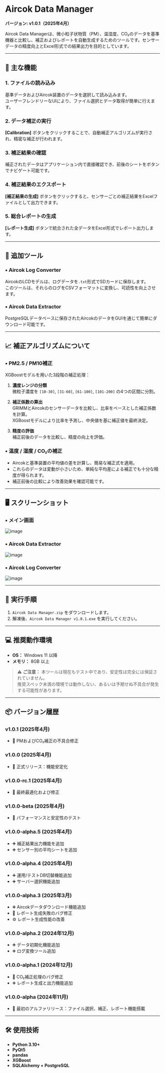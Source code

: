 # Aircok Data Manager  
**バージョン: v1.0.1（2025年4月）**

Aircok Data Managerは、微小粒子状物質（PM）、温湿度、CO₂のデータを基準機器と比較し、補正およびレポートを自動生成するためのツールです。センサーデータの精度向上とExcel形式での結果出力を目的としています。

---

## 🧩 主な機能

### 1. ファイルの読み込み
基準データおよびAircok装置のデータを選択して読み込みます。  
ユーザーフレンドリーなUIにより、ファイル選択とデータ取得が簡単に行えます。

### 2. データ補正の実行
**[Calibration]** ボタンをクリックすることで、自動補正アルゴリズムが実行され、精密な補正が行われます。

### 3. 補正結果の確認
補正されたデータはアプリケーション内で直接確認でき、前後のシートをボタンでナビゲート可能です。

### 4. 補正結果のエクスポート
**[補正結果の生成]** ボタンをクリックすると、センサーごとの補正結果をExcelファイルとして出力できます。

### 5. 総合レポートの生成
**[レポート生成]** ボタンで統合された全データをExcel形式でレポート出力します。

---

## 🔧 追加ツール

### ▪ Aircok Log Converter
AircokのLCDモデルは、ログデータを`.txt`形式でSDカードに保存します。  
このツールは、それらのログをCSVフォーマットに変換し、可読性を向上させます。

### ▪ Aircok Data Extractor
PostgreSQLデータベースに保存されたAircokのデータをGUIを通じて簡単にダウンロード可能です。

---

## 📈 補正アルゴリズムについて

### ▪ PM2.5 / PM10補正
XGBoostモデルを用いた3段階の補正処理：

1. **濃度レンジの分類**  
   微粒子濃度を `[10-30]`, `[31-60]`, `[61-100]`, `[101-200]` の4つの区間に分割。

2. **補正係数の算出**  
   GRIMMとAircokのセンサーデータを比較し、比率をベースとした補正係数を計算。  
   XGBoostモデルにより比率を予測し、中央値を基に補正値を最終決定。

3. **精度の評価**  
   補正前後のデータを比較し、精度の向上を評価。

### ▪ 温度 / 湿度 / CO₂の補正
- Aircokと基準装置の平均値の差を計算し、簡易な補正式を適用。
- これらのデータは変動が小さいため、単純な平均差による補正でも十分な精度が得られます。
- 補正前後の比較により改善効果を確認可能です。

---

## 🖥️ スクリーンショット

### ▪ メイン画面  
![image](https://github.com/user-attachments/assets/5a5bf2dd-024c-4784-8bc7-1405696ee52d)

### ▪ Aircok Data Extractor  
![image](https://github.com/user-attachments/assets/675aaa13-0c09-40d0-9d79-c679a3e02e67)

### ▪ Aircok Log Converter  
![image](https://github.com/user-attachments/assets/8fc250bf-309c-42f2-a916-169620c75000)

---

## 🚀 実行手順

1. `Aircok Data Manager.zip` をダウンロードします。  
2. 解凍後、`Aircok Data Manager v1.0.1.exe` を実行してください。

---

## 💻 推奨動作環境

- **OS：** Windows 11 以降  
- **メモリ：** 8GB 以上

> ⚠️ **ご注意：** 本ツールは現在もテスト中であり、安定性は完全には保証されていません。  
> 推奨スペック未満の環境では動作しない、あるいは予期せぬ不具合が発生する可能性があります。

---

## 📦 バージョン履歴

### v1.0.1 (2025年4月)
- 🐞 PMおよびCO₂補正の不具合修正

### v1.0.0 (2025年4月)
- 🎉 正式リリース：機能安定化

### v1.0.0-rc.1 (2025年4月)
- 🔧 最終最適化および修正

### v1.0.0-beta (2025年4月)
- 🧪 パフォーマンスと安定性のテスト

### v1.0.0-alpha.5 (2025年4月)
- ➕ 補正結果出力機能を追加  
- ➕ センサー別の平均シートを追加

### v1.0.0-alpha.4 (2025年4月)
- ➕ 運用/テストDB切替機能追加  
- ➕ サーバー選択機能追加

### v1.0.0-alpha.3 (2025年3月)
- ➕ Aircokデータダウンロード機能追加  
- 🐞 レポート生成失敗のバグ修正  
- ⚙ レポート生成性能の改善

### v1.0.0-alpha.2 (2024年12月)
- ➕ データ初期化機能追加  
- ➕ ログ変換ツール追加

### v1.0.0-alpha.1 (2024年12月)
- 🐞 CO₂補正処理のバグ修正  
- ➕ レポート生成と出力機能追加

### v1.0.0-alpha (2024年11月)
- 🚀 最初のアルファリリース：ファイル選択、補正、レポート機能搭載

---

## 🛠 使用技術

- **Python 3.10+**
- **PyQt5**
- **pandas**
- **XGBoost**
- **SQLAlchemy + PostgreSQL**
